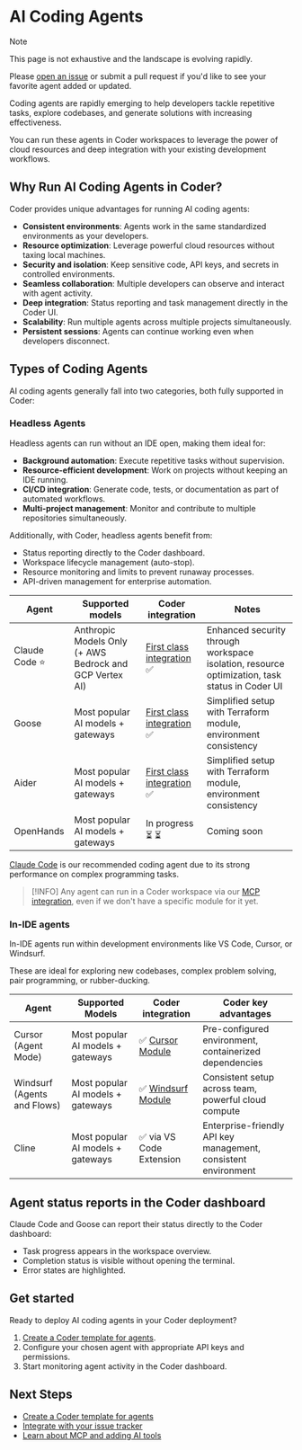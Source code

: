 # AI Coding Agents

> [!NOTE]
>
> This page is not exhaustive and the landscape is evolving rapidly.
>
> Please [open an issue](https://github.com/coder/coder/issues/new) or submit a
> pull request if you'd like to see your favorite agent added or updated.

Coding agents are rapidly emerging to help developers tackle repetitive tasks,
explore codebases, and generate solutions with increasing effectiveness.

You can run these agents in Coder workspaces to leverage the power of cloud resources
and deep integration with your existing development workflows.

## Why Run AI Coding Agents in Coder?

Coder provides unique advantages for running AI coding agents:

- **Consistent environments**: Agents work in the same standardized environments as your developers.
- **Resource optimization**: Leverage powerful cloud resources without taxing local machines.
- **Security and isolation**: Keep sensitive code, API keys, and secrets in controlled environments.
- **Seamless collaboration**: Multiple developers can observe and interact with agent activity.
- **Deep integration**: Status reporting and task management directly in the Coder UI.
- **Scalability**: Run multiple agents across multiple projects simultaneously.
- **Persistent sessions**: Agents can continue working even when developers disconnect.

## Types of Coding Agents

AI coding agents generally fall into two categories, both fully supported in Coder:

### Headless Agents

Headless agents can run without an IDE open, making them ideal for:

- **Background automation**: Execute repetitive tasks without supervision.
- **Resource-efficient development**: Work on projects without keeping an IDE running.
- **CI/CD integration**: Generate code, tests, or documentation as part of automated workflows.
- **Multi-project management**: Monitor and contribute to multiple repositories simultaneously.

Additionally, with Coder, headless agents benefit from:

- Status reporting directly to the Coder dashboard.
- Workspace lifecycle management (auto-stop).
- Resource monitoring and limits to prevent runaway processes.
- API-driven management for enterprise automation.

| Agent         | Supported models                                        | Coder integration                                                                 | Notes                                                                                         |
|---------------|---------------------------------------------------------|-----------------------------------------------------------------------------------|-----------------------------------------------------------------------------------------------|
| Claude Code ⭐ | Anthropic Models Only (+ AWS Bedrock and GCP Vertex AI) | [First class integration](https://registry.coder.com/modules/coder/claude-code) ✅ | Enhanced security through workspace isolation, resource optimization, task status in Coder UI |
| Goose         | Most popular AI models + gateways                       | [First class integration](https://registry.coder.com/modules/coder/goose) ✅       | Simplified setup with Terraform module, environment consistency                               |
| Aider         | Most popular AI models + gateways                       | [First class integration](https://registry.coder.com/modules/coder/aider) ✅       | Simplified setup with Terraform module, environment consistency                               |
| OpenHands     | Most popular AI models + gateways                       | In progress ⏳ ⏳                                                                   | Coming soon                                                                                   |

[Claude Code](https://github.com/anthropics/claude-code) is our recommended
coding agent due to its strong performance on complex programming tasks.

> [!INFO]
> Any agent can run in a Coder workspace via our [MCP integration](./headless.md),
> even if we don't have a specific module for it yet.

### In-IDE agents

In-IDE agents run within development environments like VS Code, Cursor, or Windsurf.

These are ideal for exploring new codebases, complex problem solving, pair programming,
or rubber-ducking.

| Agent                       | Supported Models                  | Coder integration                                                      | Coder key advantages                                           |
|-----------------------------|-----------------------------------|------------------------------------------------------------------------|----------------------------------------------------------------|
| Cursor (Agent Mode)         | Most popular AI models + gateways | ✅ [Cursor Module](https://registry.coder.com/modules/coder/cursor)     | Pre-configured environment, containerized dependencies         |
| Windsurf (Agents and Flows) | Most popular AI models + gateways | ✅ [Windsurf Module](https://registry.coder.com/modules/coder/windsurf) | Consistent setup across team, powerful cloud compute           |
| Cline                       | Most popular AI models + gateways | ✅ via VS Code Extension                                                | Enterprise-friendly API key management, consistent environment |

## Agent status reports in the Coder dashboard

Claude Code and Goose can report their status directly to the Coder dashboard:

- Task progress appears in the workspace overview.
- Completion status is visible without opening the terminal.
- Error states are highlighted.

## Get started

Ready to deploy AI coding agents in your Coder deployment?

1. [Create a Coder template for agents](./create-template.md).
1. Configure your chosen agent with appropriate API keys and permissions.
1. Start monitoring agent activity in the Coder dashboard.

## Next Steps

- [Create a Coder template for agents](./create-template.md)
- [Integrate with your issue tracker](./issue-tracker.md)
- [Learn about MCP and adding AI tools](./best-practices.md)
